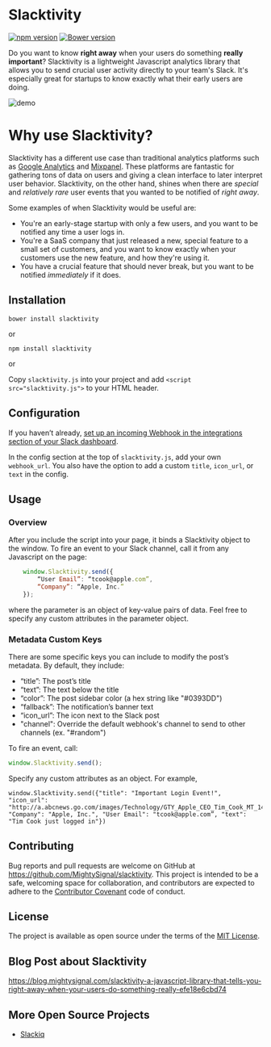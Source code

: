 # Slacktivity

[![npm version](https://badge.fury.io/js/slacktivity.svg)](https://badge.fury.io/js/slacktivity) [![Bower version](https://badge.fury.io/bo/slacktivity.svg)](https://badge.fury.io/bo/slacktivity)

Do you want to know **right away** when your users do something **really important**? Slacktivity is a lightweight Javascript analytics library that allows you to send crucial user activity directly to your team's Slack. It's especially great for startups to know exactly what their early users are doing.

![demo](http://i.imgur.com/IOBUuja.gif)

# Why use Slacktivity?

Slacktivity has a different use case than traditional analytics platforms such as [Google Analytics](http://www.google.com/analytics/) and [Mixpanel](https://mixpanel.com). These platforms are fantastic for gathering tons of data on users and giving a clean interface to later interpret user behavior. Slacktivity, on the other hand, shines when there are *special* and *relatively rare* user events that you wanted to be notified of *right away*.

Some examples of when Slacktivity would be useful are:

* You're an early-stage startup with only a few users, and you want to be notified any time a user logs in.
* You're a SaaS company that just released a new, special feature to a small set of customers, and you want to know exactly when your customers use the new feature, and how they're using it.
* You have a crucial feature that should never break, but you want to be notified *immediately* if it does.

## Installation

```
bower install slacktivity
```
or

```Linux
npm install slacktivity
```

or 

Copy `slacktivity.js` into your project and add `<script src="slacktivity.js">` to your HTML header.

## Configuration

If you haven’t already, [set up an incoming Webhook in the integrations section of your Slack dashboard](https://slack.com/services/new/incoming-webhook).

In the config section at the top of `slacktivity.js`, add your own `webhook_url`. You also have the option to add a custom `title`, `icon_url`, or `text` in the config.

## Usage

### Overview

After you include the script into your page, it binds a Slacktivity object to the window. To fire an event to your Slack channel, call it from any Javascript on the page:
```Javascript
	window.Slacktivity.send({
		“User Email”: “tcook@apple.com”,
		“Company”: “Apple, Inc.”
	});
```

where the parameter is an object of key-value pairs of data. Feel free to specify any custom attributes in the parameter object.

### Metadata Custom Keys
There are some specific keys you can include to modify the post’s metadata. By default, they include:
* “title”: The post’s title
* “text”: The text below the title
* “color”: The post sidebar color (a hex string like "#0393DD")
* “fallback”: The notification’s banner text
* “icon_url”: The icon next to the Slack post
* "channel": Override the default webhook's channel to send to other channels (ex. "#random")

To fire an event, call:
```Javascript
window.Slacktivity.send();
```

Specify any custom attributes as an object. For example,
```
window.Slacktivity.send({"title": "Important Login Event!", "icon_url": "http://a.abcnews.go.com/images/Technology/GTY_Apple_CEO_Tim_Cook_MT_140716_25x14_992.jpg", "Company": "Apple, Inc.", "User Email": "tcook@apple.com”, "text": "Tim Cook just logged in"})
```

## Contributing

Bug reports and pull requests are welcome on GitHub at https://github.com/MightySignal/slacktivity. This project is intended to be a safe, welcoming space for collaboration, and contributors are expected to adhere to the [Contributor Covenant](contributor-covenant.org) code of conduct.


## License

The project is available as open source under the terms of the [MIT License](http://opensource.org/licenses/MIT).

## Blog Post about Slacktivity

https://blog.mightysignal.com/slacktivity-a-javascript-library-that-tells-you-right-away-when-your-users-do-something-really-efe18e6cbd74

## More Open Source Projects

* [Slackiq](https://github.com/MightySignal/slackiq)
